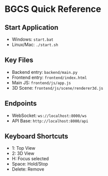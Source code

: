 # BGCS Quick Reference

## Start Application
- Windows: `start.bat`
- Linux/Mac: `./start.sh`

## Key Files
- Backend entry: `backend/main.py`
- Frontend entry: `frontend/index.html`
- Main JS: `frontend/js/app.js`
- 3D Scene: `frontend/js/scene/renderer3d.js`

## Endpoints
- WebSocket: `ws://localhost:8000/ws`
- API Base: `http://localhost:8000/api`

## Keyboard Shortcuts
- 1: Top View
- 2: 3D View
- H: Focus selected
- Space: Hold/Stop
- Delete: Remove

